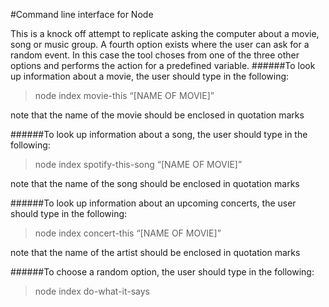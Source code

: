 #Command line interface for Node

This is a knock off attempt to replicate asking the computer about a movie, song or music group. A fourth option exists where the user can ask for a random event. In this case the tool choses from one of the three other options and performs the action for a predefined variable.
######To look up information about a movie, the user should type in the following:
> node index movie-this “[NAME OF MOVIE]”

note that the name of the movie should be enclosed in quotation marks

######To look up information about a song, the user should type in the following:
> node index spotify-this-song “[NAME OF MOVIE]”

note that the name of the song should be enclosed in quotation marks

######To look up information about an upcoming concerts, the user should type in the following:
> node index concert-this “[NAME OF MOVIE]”

note that the name of the artist should be enclosed in quotation marks

######To choose a random option, the user should type in the following:
> node index do-what-it-says


